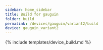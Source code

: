 ```yaml
---
sidebar: home_sidebar
title: Build for gauguin
folder: build
permalink: /devices/gauguin/variant2/build
device: gauguin_variant2
---
```

{% include templates/device_build.md %}
